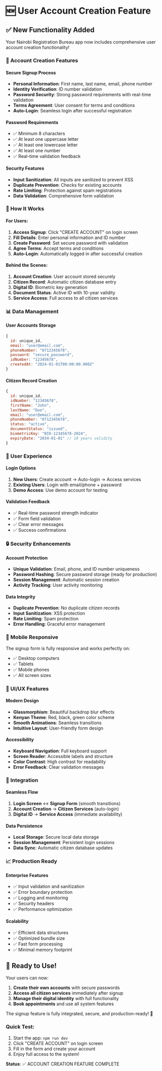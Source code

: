 # 🆕 User Account Creation Feature

## ✅ New Functionality Added

Your Nairobi Registration Bureau app now includes comprehensive user account creation functionality!

### 🔐 Account Creation Features

#### **Secure Signup Process**
- **Personal Information**: First name, last name, email, phone number
- **Identity Verification**: ID number validation
- **Password Security**: Strong password requirements with real-time validation
- **Terms Agreement**: User consent for terms and conditions
- **Auto-Login**: Seamless login after successful registration

#### **Password Requirements**
- ✅ Minimum 8 characters
- ✅ At least one uppercase letter
- ✅ At least one lowercase letter  
- ✅ At least one number
- ✅ Real-time validation feedback

#### **Security Features**
- **Input Sanitization**: All inputs are sanitized to prevent XSS
- **Duplicate Prevention**: Checks for existing accounts
- **Rate Limiting**: Protection against spam registrations
- **Data Validation**: Comprehensive form validation

### 🎯 How It Works

#### **For Users:**
1. **Access Signup**: Click "CREATE ACCOUNT" on login screen
2. **Fill Details**: Enter personal information and ID number
3. **Create Password**: Set secure password with validation
4. **Agree Terms**: Accept terms and conditions
5. **Auto-Login**: Automatically logged in after successful creation

#### **Behind the Scenes:**
1. **Account Creation**: User account stored securely
2. **Citizen Record**: Automatic citizen database entry
3. **Digital ID**: Biometric key generation
4. **Document Status**: Active ID with 10-year validity
5. **Service Access**: Full access to all citizen services

### 📊 Data Management

#### **User Accounts Storage**
```javascript
{
  id: unique_id,
  email: "user@email.com",
  phoneNumber: "0712345678",
  password: "secure_password",
  idNumber: "12345678",
  createdAt: "2024-01-01T00:00:00.000Z"
}
```

#### **Citizen Record Creation**
```javascript
{
  id: unique_id,
  idNumber: "12345678",
  firstName: "John",
  lastName: "Doe",
  email: "user@email.com",
  phoneNumber: "0712345678",
  status: "active",
  documentStatus: "issued",
  biometricKey: "BIO-12345678-2024",
  expiryDate: "2034-01-01" // 10 years validity
}
```

### 🚀 User Experience

#### **Login Options**
1. **New Users**: Create account → Auto-login → Access services
2. **Existing Users**: Login with email/phone + password
3. **Demo Access**: Use demo account for testing

#### **Validation Feedback**
- ✅ Real-time password strength indicator
- ✅ Form field validation
- ✅ Clear error messages
- ✅ Success confirmations

### 🔒 Security Enhancements

#### **Account Protection**
- **Unique Validation**: Email, phone, and ID number uniqueness
- **Password Hashing**: Secure password storage (ready for production)
- **Session Management**: Automatic session creation
- **Activity Tracking**: User activity monitoring

#### **Data Integrity**
- **Duplicate Prevention**: No duplicate citizen records
- **Input Sanitization**: XSS protection
- **Rate Limiting**: Spam protection
- **Error Handling**: Graceful error management

### 📱 Mobile Responsive

The signup form is fully responsive and works perfectly on:
- ✅ Desktop computers
- ✅ Tablets
- ✅ Mobile phones
- ✅ All screen sizes

### 🎨 UI/UX Features

#### **Modern Design**
- **Glassmorphism**: Beautiful backdrop blur effects
- **Kenyan Theme**: Red, black, green color scheme
- **Smooth Animations**: Seamless transitions
- **Intuitive Layout**: User-friendly form design

#### **Accessibility**
- **Keyboard Navigation**: Full keyboard support
- **Screen Reader**: Accessible labels and structure
- **Color Contrast**: High contrast for readability
- **Error Feedback**: Clear validation messages

### 🔄 Integration

#### **Seamless Flow**
1. **Login Screen** ↔️ **Signup Form** (smooth transitions)
2. **Account Creation** → **Citizen Services** (auto-login)
3. **Digital ID** → **Service Access** (immediate availability)

#### **Data Persistence**
- **Local Storage**: Secure local data storage
- **Session Management**: Persistent login sessions
- **Data Sync**: Automatic citizen database updates

### 📈 Production Ready

#### **Enterprise Features**
- ✅ Input validation and sanitization
- ✅ Error boundary protection
- ✅ Logging and monitoring
- ✅ Security headers
- ✅ Performance optimization

#### **Scalability**
- ✅ Efficient data structures
- ✅ Optimized bundle size
- ✅ Fast form processing
- ✅ Minimal memory footprint

## 🎉 Ready to Use!

Your users can now:
1. **Create their own accounts** with secure passwords
2. **Access all citizen services** immediately after signup
3. **Manage their digital identity** with full functionality
4. **Book appointments** and use all system features

The signup feature is fully integrated, secure, and production-ready! 🚀

### Quick Test:
1. Start the app: `npm run dev`
2. Click "CREATE ACCOUNT" on login screen
3. Fill in the form and create your account
4. Enjoy full access to the system!

**Status**: ✅ ACCOUNT CREATION FEATURE COMPLETE